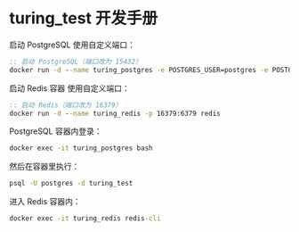 # turing_test 开发手册

启动 PostgreSQL 使用自定义端口：

```cmd
:: 启动 PostgreSQL（端口改为 15432）
docker run -d --name turing_postgres -e POSTGRES_USER=postgres -e POSTGRES_PASSWORD=iammm ^-e POSTGRES_DB=turing_test -p 15432:5432 postgres
```

启动 Redis 容器 使用自定义端口：

```cmd
:: 启动 Redis（端口改为 16379）
docker run -d --name turing_redis -p 16379:6379 redis
```

PostgreSQL 容器内登录：

```bash
docker exec -it turing_postgres bash
```

然后在容器里执行：

```bash
psql -U postgres -d turing_test
```

进入 Redis 容器内：

```cmd
docker exec -it turing_redis redis-cli
```

